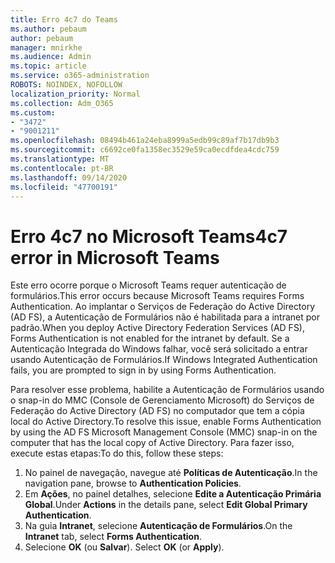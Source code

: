 ```yaml
---
title: Erro 4c7 do Teams
ms.author: pebaum
author: pebaum
manager: mnirkhe
ms.audience: Admin
ms.topic: article
ms.service: o365-administration
ROBOTS: NOINDEX, NOFOLLOW
localization_priority: Normal
ms.collection: Adm_O365
ms.custom:
- "3472"
- "9001211"
ms.openlocfilehash: 08494b461a24eba8999a5edb99c89af7b17db9b3
ms.sourcegitcommit: c6692ce0fa1358ec3529e59ca0ecdfdea4cdc759
ms.translationtype: MT
ms.contentlocale: pt-BR
ms.lasthandoff: 09/14/2020
ms.locfileid: "47700191"
---
```

# <a name="4c7-error-in-microsoft-teams"></a><span data-ttu-id="7c2c4-102">Erro 4c7 no Microsoft Teams</span><span class="sxs-lookup"><span data-stu-id="7c2c4-102">4c7 error in Microsoft Teams</span></span>

<span data-ttu-id="7c2c4-103">Este erro ocorre porque o Microsoft Teams requer autenticação de formulários.</span><span class="sxs-lookup"><span data-stu-id="7c2c4-103">This error occurs because Microsoft Teams requires Forms Authentication.</span></span> <span data-ttu-id="7c2c4-104">Ao implantar o Serviços de Federação do Active Directory (AD FS), a Autenticação de Formulários não é habilitada para a intranet por padrão.</span><span class="sxs-lookup"><span data-stu-id="7c2c4-104">When you deploy Active Directory Federation Services (AD FS), Forms Authentication is not enabled for the intranet by default.</span></span> <span data-ttu-id="7c2c4-105">Se a Autenticação Integrada do Windows falhar, você será solicitado a entrar usando Autenticação de Formulários.</span><span class="sxs-lookup"><span data-stu-id="7c2c4-105">If Windows Integrated Authentication fails, you are prompted to sign in by using Forms Authentication.</span></span>

<span data-ttu-id="7c2c4-106">Para resolver esse problema, habilite a Autenticação de Formulários usando o snap-in do MMC (Console de Gerenciamento Microsoft) do Serviços de Federação do Active Directory (AD FS) no computador que tem a cópia local do Active Directory.</span><span class="sxs-lookup"><span data-stu-id="7c2c4-106">To resolve this issue, enable Forms Authentication by using the AD FS Microsoft Management Console (MMC) snap-in on the computer that has the local copy of Active Directory.</span></span> <span data-ttu-id="7c2c4-107">Para fazer isso, execute estas etapas:</span><span class="sxs-lookup"><span data-stu-id="7c2c4-107">To do this, follow these steps:</span></span> 

1. <span data-ttu-id="7c2c4-108">No painel de navegação, navegue até **Políticas de Autenticação**.</span><span class="sxs-lookup"><span data-stu-id="7c2c4-108">In the navigation pane, browse to **Authentication Policies**.</span></span>
2. <span data-ttu-id="7c2c4-109">Em **Ações**, no painel detalhes, selecione **Edite a Autenticação Primária Global**.</span><span class="sxs-lookup"><span data-stu-id="7c2c4-109">Under **Actions** in the details pane, select **Edit Global Primary Authentication**.</span></span>
3. <span data-ttu-id="7c2c4-110">Na guia **Intranet**, selecione **Autenticação de Formulários**.</span><span class="sxs-lookup"><span data-stu-id="7c2c4-110">On the **Intranet** tab, select **Forms Authentication**.</span></span>
4. <span data-ttu-id="7c2c4-111">Selecione **OK** (ou **Salvar**). </span><span class="sxs-lookup"><span data-stu-id="7c2c4-111">Select **OK** (or **Apply**).</span></span>